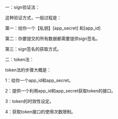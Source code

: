 


一：sign验证法：

这种验证方式，一般过程是：

第一：给你一个【私钥】[app_secret] 和[app_id]

第二：你要提交的所有数据都需要提供sign签名。

第三：sign签名的获取方式。



二：token法：

token法的步骤大概是：

1：给你一个app_id和app_secret。

2：提供一个利用app_id和app_secret获取token的接口。

3：token的时效性设定。

4：获取token接口的使用次数限制。